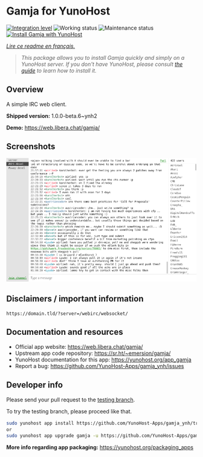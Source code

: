 <!--
N.B.: This README was automatically generated by https://github.com/YunoHost/apps/tree/master/tools/README-generator
It shall NOT be edited by hand.
-->

# Gamja for YunoHost

[![Integration level](https://dash.yunohost.org/integration/gamja.svg)](https://dash.yunohost.org/appci/app/gamja) ![Working status](https://ci-apps.yunohost.org/ci/badges/gamja.status.svg) ![Maintenance status](https://ci-apps.yunohost.org/ci/badges/gamja.maintain.svg)  
[![Install Gamja with YunoHost](https://install-app.yunohost.org/install-with-yunohost.svg)](https://install-app.yunohost.org/?app=gamja)

*[Lire ce readme en français.](./README_fr.md)*

> *This package allows you to install Gamja quickly and simply on a YunoHost server.
If you don't have YunoHost, please consult [the guide](https://yunohost.org/#/install) to learn how to install it.*

## Overview

A simple IRC web client.

**Shipped version:** 1.0.0-beta.6~ynh2

**Demo:** https://web.libera.chat/gamja/

## Screenshots

![Screenshot of Gamja](./doc/screenshots/screenshot.png)

## Disclaimers / important information

`https://domain.tld/?server=/webirc/websocket/`
## Documentation and resources

* Official app website: <https://web.libera.chat/gamja/>
* Upstream app code repository: <https://sr.ht/~emersion/gamja/>
* YunoHost documentation for this app: <https://yunohost.org/app_gamja>
* Report a bug: <https://github.com/YunoHost-Apps/gamja_ynh/issues>

## Developer info

Please send your pull request to the [testing branch](https://github.com/YunoHost-Apps/gamja_ynh/tree/testing).

To try the testing branch, please proceed like that.

``` bash
sudo yunohost app install https://github.com/YunoHost-Apps/gamja_ynh/tree/testing --debug
or
sudo yunohost app upgrade gamja -u https://github.com/YunoHost-Apps/gamja_ynh/tree/testing --debug
```

**More info regarding app packaging:** <https://yunohost.org/packaging_apps>
